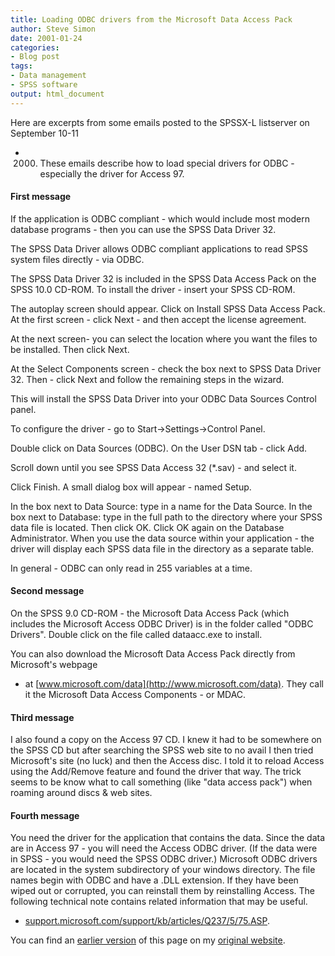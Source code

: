```yaml
---
title: Loading ODBC drivers from the Microsoft Data Access Pack
author: Steve Simon
date: 2001-01-24
categories:
- Blog post
tags:
- Data management
- SPSS software
output: html_document
---
```


Here are excerpts from some emails posted to the SPSSX-L listserver on September 10-11
- 2000. These emails describe how to load special drivers for ODBC - especially the driver for Access 97.

#### First message

If the application is ODBC compliant - which would include most modern database programs - then you can use the SPSS Data Driver 32. 

The SPSS Data Driver allows ODBC compliant applications to read SPSS system files directly - via ODBC. 

The SPSS Data Driver 32 is included in the SPSS Data Access Pack on the SPSS 10.0 CD-ROM. To install the driver - insert your SPSS CD-ROM. 

The autoplay screen should appear. Click on Install SPSS Data Access Pack. At the first screen - click Next - and then accept the license agreement. 

At the next screen- you can select the location where you want the files to be installed. Then click Next.

At the Select Components screen - check the box next to SPSS Data Driver 32. Then - click Next and follow the remaining steps in the wizard. 

This will install the SPSS Data Driver into your ODBC Data Sources Control panel.

To configure the driver - go to Start->Settings->Control Panel.

Double click on Data Sources (ODBC). On the User DSN tab - click Add.

Scroll down until you see SPSS Data Access 32 (*.sav) - and select it.

Click Finish. A small dialog box will appear - named Setup. 

In the box next to Data Source: type in a name for the Data Source. In the box next to Database: type in the full path to the directory where your SPSS data file is located. Then click OK. Click OK again on the Database Administrator. When you use the data source within your  application - the driver will display each SPSS data file in the directory as a separate table.

In general - ODBC can only read in 255 variables at a time.

#### Second message

On the SPSS 9.0 CD-ROM - the Microsoft Data Access Pack (which includes the Microsoft Access ODBC Driver) is in the folder called "ODBC Drivers". Double click on the file called dataacc.exe to install.

You can also download the Microsoft Data Access Pack directly from Microsoft's webpage
- at [www.microsoft.com/data](http://www.microsoft.com/data). They call it the Microsoft Data Access Components - or MDAC.

#### Third message

I also found a copy on the Access 97 CD. I knew it had to be somewhere on the SPSS CD but after searching the SPSS web site to no avail I then tried Microsoft's site (no luck) and then the Access disc. I told it to reload Access using the Add/Remove feature and found the driver that way. The trick seems to be know what to call something (like "data access pack") when roaming around discs & web sites.

#### Fourth message

You need the driver for the application that contains the data. Since the data are in Access 97 - you will need the Access ODBC driver. (If the data were in SPSS - you would need the SPSS ODBC driver.) Microsoft ODBC drivers are located in the system subdirectory of your windows directory. The file names begin with ODBC and have a .DLL extension. If they have been wiped out or corrupted, you can reinstall them by reinstalling Access. The following technical note contains related information that may be useful.

+ [support.microsoft.com/support/kb/articles/Q237/5/75.ASP](http://support.microsoft.com/support/kb/articles/Q237/5/75.ASP).

You can find an [earlier version][sim1] of this page on my [original website][sim2].

[sim1]: http://www.pmean.com/01/mdac.html
[sim2]: http://www.pmean.com/original_site.html
